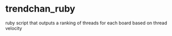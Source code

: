 # trendchan_ruby
ruby script that outputs a ranking of threads for each board based on thread velocity
